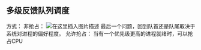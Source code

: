## 多级反馈队列调度

方式：
非抢占：
![在这里插入图片描述](https://img-blog.csdnimg.cn/20200816185129124.png?x-oss-process=image/watermark,type_ZmFuZ3poZW5naGVpdGk,shadow_10,text_aHR0cHM6Ly9ibG9nLmNzZG4ubmV0L2JiYmJvYmJi,size_16,color_FFFFFF,t_70#pic_center)
最后一个问题，回到队首还是队尾取决于系统对进程的偏好程度。
允许抢占：
当有一个优先级更高的进程就绪时，可以抢占CPU